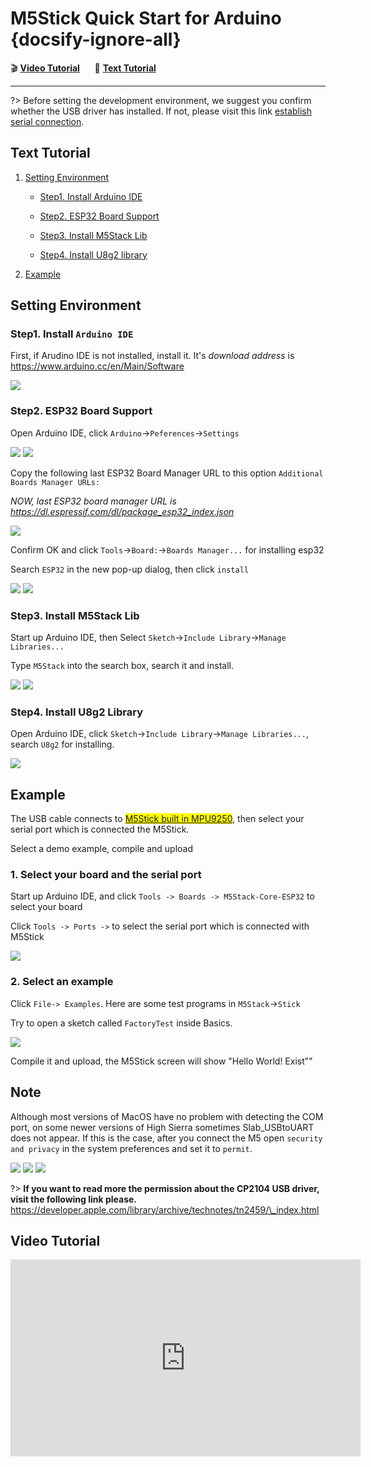 # M5Stick Quick Start for Arduino {docsify-ignore-all}

:clapper: **[Video Tutorial](#Video-Tutorial)**&nbsp;&nbsp;&nbsp;&nbsp;&nbsp;&nbsp;:memo: **[Text Tutorial](#Text-Tutorial)**

***

?> Before setting the development environment, we suggest you confirm whether the USB driver has installed. If not, please visit this link [establish serial connection](/en/related_documents/establish_serial_connection).

## Text Tutorial

1. [Setting Environment](#setting-environment)

    - [Step1. Install Arduino IDE](#step1-install-arduino-ide)

    - [Step2. ESP32 Board Support](#step2-esp32-board-support)

    - [Step3. Install M5Stack Lib](#step3-install-m5stack-lib)

    - [Step4. Install U8g2 library](#Step4-Install-U8g2-library)

2. [Example](#example)

## Setting Environment

### Step1. Install `Arduino IDE`

First, if Arudino IDE is not installed, install it. It's *download address* is https://www.arduino.cc/en/Main/Software

<img src="assets/img/getting_started_pics/m5stack_core/get_started_with_arduino_m5core/mac/macOS_download_arduino_ide.png">

### Step2. ESP32 Board Support

Open Arduino IDE, click `Arduino`->`Peferences`->`Settings`

<img src="assets/img/getting_started_pics/m5stack_core/get_started_with_arduino_m5core/mac/quick_start_arduino_mac_01.png">

<img src="assets/img/getting_started_pics/m5stack_core/get_started_with_arduino_m5core/mac/quick_start_arduino_mac_02.png">

Copy the following last ESP32 Board Manager URL to this option `Additional Boards Manager URLs: `

*NOW, last ESP32 board manager URL is https://dl.espressif.com/dl/package_esp32_index.json*

<img src="assets/img/getting_started_pics/m5stack_core/get_started_with_arduino_m5core/mac/quick_start_arduino_mac_03.png">

Confirm OK and click `Tools`->`Board:`->`Boards Manager...` for installing esp32

Search `ESP32` in the new pop-up dialog, then click `install`

<img src="assets/img/getting_started_pics/m5stack_core/get_started_with_arduino_m5core/mac/quick_start_arduino_mac_04.png">

<img src="assets/img/getting_started_pics/m5stack_core/get_started_with_arduino_m5core/mac/quick_start_arduino_mac_05.png">

### Step3. Install M5Stack Lib

Start up Arduino IDE, then Select `Sketch`->`Include Library`->`Manage Libraries...`

Type `M5Stack` into the search box, search it and install.

<img src="assets/img/getting_started_pics/m5stack_core/get_started_with_arduino_m5core/windows/quick_start_arduino_win_06.png">

<img src="assets/img/getting_started_pics/m5stack_core/get_started_with_arduino_m5core/windows/quick_start_arduino_win_07.png">

### Step4. Install U8g2 Library

Open Arduino IDE, click `Sketch`->`Include Library`->`Manage Libraries...`, search `U8g2` for installing.

<img src="assets/img/getting_started_pics/m5stack_core/get_started_with_m5stick/install_u8g2.png">

## Example

The USB cable connects to <mark>[M5Stick built in MPU9250](https://ae01.alicdn.com/kf/HTB1pICNXznuK1RkSmFPq6AuzFXa1.jpg)</mark>, then select your serial port which is connected the M5Stick.

Select a demo example, compile and upload

### 1. Select your board and the serial port

Start up Arduino IDE, and click `Tools -> Boards -> M5Stack-Core-ESP32` to select your board

Click `Tools -> Ports ->` to select the serial port which is connected with M5Stick

<img src="assets/img/getting_started_pics/m5stack_core/get_started_with_arduino_m5core/mac/quick_start_arduino_mac_10.png">

### 2. Select an example

Click `File-> Examples`. Here are some test programs in `M5Stack`->`Stick`

Try to open a sketch called `FactoryTest` inside Basics.

<img src="assets/img/getting_started_pics/m5stick/m5stick_quick_start_arduino_mac_01.png">

Compile it and upload, the M5Stick screen will show "Hello World! Exist""

## Note

Although most versions of MacOS have no problem with detecting the COM port, on some newer versions of High Sierra sometimes Slab\_USBtoUART does not appear. If this is the case, after you connect the M5 open `security and privacy` in the system preferences and set it to `permit`.

<img src="assets/img/getting_started_pics/m5stack_core/get_started_with_arduino_m5core/mac/macOS_security_and_privacy.png">

<img src="assets/img/getting_started_pics/m5stack_core/get_started_with_arduino_m5core/mac/macOS_security_and_privacy_01.png">

<img src="assets/img/getting_started_pics/m5stack_core/get_started_with_arduino_m5core/mac/macOS_security_and_privacy_02.png">

?> **If you want to read more the permission about the CP2104 USB driver, visit the following link please.** https://developer.apple.com/library/archive/technotes/tn2459/\_index.html

## Video Tutorial

<!-- **Windows** -->

<iframe width="560" height="315" src="https://www.youtube.com/embed/U2es-l4z2Zg" frameborder="0" allow="accelerometer; autoplay; encrypted-media; gyroscope; picture-in-picture" allowfullscreen></iframe>